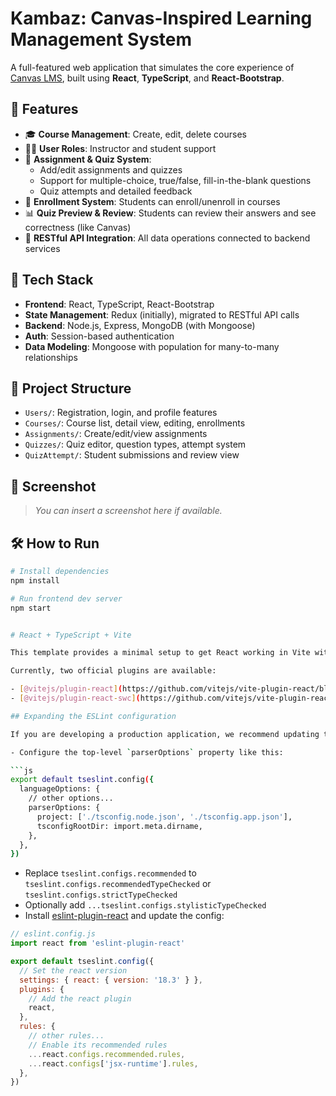 # Kambaz: Canvas-Inspired Learning Management System

A full-featured web application that simulates the core experience of [Canvas LMS](https://www.instructure.com/canvas/), built using **React**, **TypeScript**, and **React-Bootstrap**.

## 🎯 Features

- 🎓 **Course Management**: Create, edit, delete courses
- 🧑‍🏫 **User Roles**: Instructor and student support
- 📝 **Assignment & Quiz System**:
  - Add/edit assignments and quizzes
  - Support for multiple-choice, true/false, fill-in-the-blank questions
  - Quiz attempts and detailed feedback
- 👥 **Enrollment System**: Students can enroll/unenroll in courses
- 📊 **Quiz Preview & Review**: Students can review their answers and see correctness (like Canvas)
- 🔄 **RESTful API Integration**: All data operations connected to backend services

## 🧱 Tech Stack

- **Frontend**: React, TypeScript, React-Bootstrap
- **State Management**: Redux (initially), migrated to RESTful API calls
- **Backend**: Node.js, Express, MongoDB (with Mongoose)
- **Auth**: Session-based authentication
- **Data Modeling**: Mongoose with population for many-to-many relationships

## 🚀 Project Structure

- `Users/`: Registration, login, and profile features
- `Courses/`: Course list, detail view, editing, enrollments
- `Assignments/`: Create/edit/view assignments
- `Quizzes/`: Quiz editor, question types, attempt system
- `QuizAttempt/`: Student submissions and review view

## 📸 Screenshot

> *You can insert a screenshot here if available.*

## 🛠 How to Run

```bash
# Install dependencies
npm install

# Run frontend dev server
npm start


# React + TypeScript + Vite

This template provides a minimal setup to get React working in Vite with HMR and some ESLint rules.

Currently, two official plugins are available:

- [@vitejs/plugin-react](https://github.com/vitejs/vite-plugin-react/blob/main/packages/plugin-react/README.md) uses [Babel](https://babeljs.io/) for Fast Refresh
- [@vitejs/plugin-react-swc](https://github.com/vitejs/vite-plugin-react-swc) uses [SWC](https://swc.rs/) for Fast Refresh

## Expanding the ESLint configuration

If you are developing a production application, we recommend updating the configuration to enable type aware lint rules:

- Configure the top-level `parserOptions` property like this:

```js
export default tseslint.config({
  languageOptions: {
    // other options...
    parserOptions: {
      project: ['./tsconfig.node.json', './tsconfig.app.json'],
      tsconfigRootDir: import.meta.dirname,
    },
  },
})
```

- Replace `tseslint.configs.recommended` to `tseslint.configs.recommendedTypeChecked` or `tseslint.configs.strictTypeChecked`
- Optionally add `...tseslint.configs.stylisticTypeChecked`
- Install [eslint-plugin-react](https://github.com/jsx-eslint/eslint-plugin-react) and update the config:

```js
// eslint.config.js
import react from 'eslint-plugin-react'

export default tseslint.config({
  // Set the react version
  settings: { react: { version: '18.3' } },
  plugins: {
    // Add the react plugin
    react,
  },
  rules: {
    // other rules...
    // Enable its recommended rules
    ...react.configs.recommended.rules,
    ...react.configs['jsx-runtime'].rules,
  },
})
```
